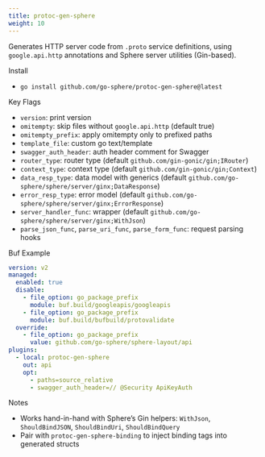 ```yaml
---
title: protoc-gen-sphere
weight: 10
---
```


Generates HTTP server code from `.proto` service definitions, using `google.api.http` annotations and Sphere server utilities (Gin-based).

Install
- `go install github.com/go-sphere/protoc-gen-sphere@latest`

Key Flags
- `version`: print version
- `omitempty`: skip files without `google.api.http` (default true)
- `omitempty_prefix`: apply omitempty only to prefixed paths
- `template_file`: custom go text/template
- `swagger_auth_header`: auth header comment for Swagger
- `router_type`: router type (default `github.com/gin-gonic/gin;IRouter`)
- `context_type`: context type (default `github.com/gin-gonic/gin;Context`)
- `data_resp_type`: data model with generics (default `github.com/go-sphere/sphere/server/ginx;DataResponse`)
- `error_resp_type`: error model (default `github.com/go-sphere/sphere/server/ginx;ErrorResponse`)
- `server_handler_func`: wrapper (default `github.com/go-sphere/sphere/server/ginx;WithJson`)
- `parse_json_func`, `parse_uri_func`, `parse_form_func`: request parsing hooks

Buf Example
```yaml
version: v2
managed:
  enabled: true
  disable:
    - file_option: go_package_prefix
      module: buf.build/googleapis/googleapis
    - file_option: go_package_prefix
      module: buf.build/bufbuild/protovalidate
  override:
    - file_option: go_package_prefix
      value: github.com/go-sphere/sphere-layout/api
plugins:
  - local: protoc-gen-sphere
    out: api
    opt:
      - paths=source_relative
      - swagger_auth_header=// @Security ApiKeyAuth
```

Notes
- Works hand-in-hand with Sphere’s Gin helpers: `WithJson`, `ShouldBindJSON`, `ShouldBindUri`, `ShouldBindQuery`
- Pair with `protoc-gen-sphere-binding` to inject binding tags into generated structs

